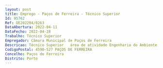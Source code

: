 ```yaml
--- 
layout: post
title: Emprego - Paços de Ferreira - Técnico Superior
Id: 95762
Ref: OE202204/0263
DataAbertura: 2022-04-11
DataFecho: 2022-04-28
Trabalho: Técnico Superior
Empregador: Câmara Municipal de Paços de Ferreira
Descricao: Técnico Superior   área de atividade Engenharia do Ambiente, para exercer funções no Departamento de Administração Geral do Território. Colaborar na execução de medidas que visem a defesa e proteção do meio ambiente  Colaborar na avaliação de impacte ambiental de projetos ou planos que assim o exijam  Cadastro de equipamentos  Georreferenciação em GISMAT de contentores para RU em todo o concelho  Elaboração de tabelas mensais, com tratamento de dados de produção de resíduos, pesagens por tipologia de resíduos, referentes às atividades desenvolvidas pela CMPF e pelas prestadoras de serviços  Exercer funções na área da gestão ambiental nomeadamente no apoio operacional a gestão e monotorização do serviço de gestão de resíduos sólidos urbanos  Colaborar na implementação de projeto de recolha seletiva de resíduos biodegradáveis (RUB)  Reporte de reclamações e resposta a reclamações no portar ERSAR Reclamações, que dão entrada via livro eletrónico de reclamações  Avaliação, verificação e acompanhamento de reclamações de munícipes  Promover medidas de sensibilização junto da população para a necessidade da separação de resíduos sólidos urbanos  Exercer funções consultivas, de estudo, planeamento, programação, avaliação e aplicação de métodos e processos de natureza técnica e ou cientifica de suporte à decisão  Elaborar, com elevada autonomia, pareceres, informações e relatórios técnicos no âmbito da área de atividade submetendo à apreciação superior  Assegurar a representação do serviço e ou organismo em assuntos da sua especialidade, tomando opções de índole técnica, enquadradas por diretivas ou orientações superiores  Desenvolver e manter o sistema de gestão e informação ambiental do concelho, de forma a garantir a estruturação, divulgação e utilização de dados de referência para apoio ao desenvolvimento e avaliação de políticas ambientais e desenvolvimento sustentável. Outras funções que lhe forem cometidas superiormente.
CodigoPostal: 4590-527 PAÇOS DE FERREIRA
Concelho: Paços de Ferreira
Distrito: Porto
--- 
```

